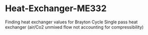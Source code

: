 # Heat-Exchanger-ME332
Finding heat exchanger values for Brayton Cycle Single pass heat exchanger (air/Co2 unmixed flow not accounting for compressibility)
